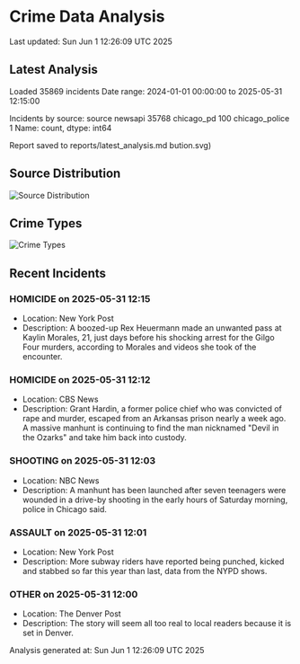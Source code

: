 # Crime Data Analysis
Last updated: Sun Jun  1 12:26:09 UTC 2025

## Latest Analysis

Loaded 35869 incidents
Date range: 2024-01-01 00:00:00 to 2025-05-31 12:15:00

Incidents by source:
source
newsapi           35768
chicago_pd          100
chicago_police        1
Name: count, dtype: int64

Report saved to reports/latest_analysis.md
bution.svg)

## Source Distribution
![Source Distribution](images/source_distribution.svg)

## Crime Types
![Crime Types](images/crime_types.svg)

## Recent Incidents

### HOMICIDE on 2025-05-31 12:15
- Location: New York Post
- Description: A boozed-up Rex Heuermann made an unwanted pass at Kaylin Morales, 21, just days before his shocking arrest for the Gilgo Four murders, according to Morales and videos she took of the encounter.


### HOMICIDE on 2025-05-31 12:12
- Location: CBS News
- Description: Grant Hardin, a former police chief who was convicted of rape and murder, escaped from an Arkansas prison nearly a week ago. A massive manhunt is continuing to find the man nicknamed "Devil in the Ozarks" and take him back into custody.


### SHOOTING on 2025-05-31 12:03
- Location: NBC News
- Description: A manhunt has been launched after seven teenagers were wounded in a drive-by shooting in the early hours of Saturday morning, police in Chicago said.


### ASSAULT on 2025-05-31 12:01
- Location: New York Post
- Description: More subway riders have reported being punched, kicked and stabbed so far this year than last, data from the NYPD shows.


### OTHER on 2025-05-31 12:00
- Location: The Denver Post
- Description: The story will seem all too real to local readers because it is set in Denver.

Analysis generated at: Sun Jun  1 12:26:09 UTC 2025
